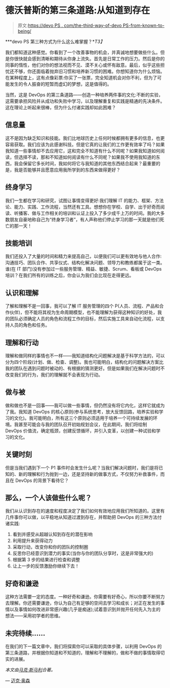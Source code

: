 # 德沃普斯的第三条道路:从知道到存在

> 原文:[https://devo PS . com/the-third-way-of-devo PS-from-known-to-being/](https://devops.com/the-third-way-of-devops-from-knowing-to-being/)

***devo PS 第三种方式为什么这么难掌握？**T3】*

我们都知道这种感觉。你看到了一个改善事物的机会，并真诚地想要做些什么。但是你很快就会感到清晰和期待从你身上流失。首先是日常工作的压力。然后是你的同事的惰性，他们对你的想法视而不见、漠不关心或怀有敌意。最后，似乎这些担忧还不够，你还面临着抛弃旧习惯和培养新习惯的困难。你想知道你为什么烦恼。在某种程度上，这有点像彩票:你买了一张票，完全知道机会对你不利，但为了可能发生的令人振奋的短暂而虚幻的梦想，这是值得的。

当然，这是 DevOps 的第三条道路——创造一种培养两件事的文化:不断的实验，这需要承担风险并从成功和失败中学习，以及理解重复和实践是精通的先决条件。这在理论上听起来很棒，但为什么付诸实践却如此困难？

## **信息量**

这不是因为缺乏知识和技能。我们比地球历史上任何时候都拥有更多的信息，也更容易获取。我们应该为此感谢科技。但是它真的让我们的工作更有效率了吗？如果我知道一些事情却不去应用它，这和完全不知道有什么不同呢？如果我知道如何阅读，但选择不读，那和不知道如何阅读有什么不同呢？如果我不使用我知道的东西，我会保留它多长时间，我如何将它与我知道的其他东西结合起来？最重要的是，我是否能够并且愿意应用我所学到的东西来做得更好？

## **终身学习**

我们一生都在学习和研究，试图让事情变得更好:我们理解 IT 的能力、框架、方法论、能力、实践、工作流程，当然还有工具。想想你在学校、自学、出于好奇而阅读、听播客、做与工作相关的培训和认证上投入了多少成千上万的时间。我的大多数朋友自豪地称自己为“终身学习者”，有人声称他们停止学习的那一天就是他们死亡的那一天！

## **技能培训**

我们还投入了大量的时间和精力来提高自己，以便我们可以更有效地与他人合作:沟通技巧、团队合作、共享仪式、结构化解决问题、领导力和教练都属于这一类。谁(在 IT 部门)没有参加过一些服务管理、精益、敏捷、Scrum、看板或 DevOps 培训？在我们所有的训练之后，你会认为我们会比现在走得更远。

## **认识和理解**

了解和理解不是一回事，我可以了解 IT 服务管理的四个 P(人员、流程、产品和合作伙伴)，但不能将其视为生命周期模型，也不能理解为获得这种知识的好处，我的团队必须确定人员的角色和流程工作的目标，然后实施工具来自动化流程，以支持人员的角色和任务。

## **理解和行动**

理解和做同样的事情也不一样——我知道结构化问题解决是基于科学方法的，可以分为四个阶段(计划、做、检查、调整)。我也可能明白，结构化的问题解决方案比我的团队在遇到问题时被动的、有根据的猜测更好。但是如果我们在解决问题时不改变我们的行为，我们的理解就不会表现为行动。

## **做与被**

做和做也不是一回事——我可以做一些事情，但仍然没有将它内化，这样它就成为了我。我知道 DevOps 的核心原则(参与系统思考，放大反馈回路，培养实验和学习的文化)。我可能明白，所有这三个原则必须适用于培养一个可持续发展的环境。我甚至可能会与我的团队召开初始规划会议，在此期间，我们将绘制 DevOps 价值流，确定瓶颈，创建反馈循环，并引入变革，以创建一种试验和学习的文化。

## **关键时刻**

但是当我们遇到下一个 P1 事件时会发生什么呢？当我们解决问题时，我们是将已知的、新的理解和行为抛到一边，还是坚持新的做事方式，不仅努力补救事件，而且在 DevOps 的背景下看待它？

## 那么，一个人该做些什么呢？

我们从认识到存在的速度和程度决定了我们如何有效地应用我们所知道的。这里有几件事你可以做，以平稳地从知道过渡到存在，并帮助把 DevOps 的三种方法付诸实践:

1.  看到并感受从超越认知到存在的潜在影响
2.  利用提升来获得动力
3.  采取行动，改变你和你的团队的控制圈
4.  反思你已经意识到潜力的事实(当你与你的团队分享时，这是非常强大的)
5.  根据第 3 步的结果进行检查和调整
6.  让上一步的反馈激励你继续下去！

## **好奇和谦逊**

这种方法需要一定的态度。一种好奇和谦逊。你需要有好奇心，所以你要不断努力去理解。你还需要谦逊，你认为自己有足够的空间去学习和成长；对正在发生的事情以及事情如何改进非常感兴趣(几乎是痴迷);试着意识到并抛开任何先入为主的想法——采用初学者的思维。

## **未完待续……**

在我们的下一篇文章中，我们将探索你可以采取的具体步骤，以利用 DevOps 的第三条道路，并根据你知道和不知道的，理解和不理解的，做和不做的事情取得切实的进展。

*本文由[马克·斯马利](https://devops.com/authors-page/?letter=S&dud_user_srch_val=&dud_user_srch_key=)合著。*

— [迈克·奥森](https://devops.com/author/mike-orzen/)